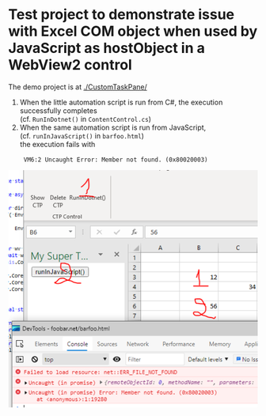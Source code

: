 # Test project to demonstrate issue with Excel COM object when used by JavaScript as hostObject in a WebView2 control
The demo project is at [./CustomTaskPane/](./CustomTaskPane/)

1) When the little automation script is run from C#, the execution successfully completes  
   (cf. `RunInDotnet()` in `ContentControl.cs`)  
2) When the same automation script is run from JavaScript,  
   (cf. `runInJavaScript()` in `barfoo.html`)  
   the execution fails with  
   ```
    VM6:2 Uncaught Error: Member not found. (0x80020003)
   ```  
![alt text](./CustomTaskPane/screenshot01.png "Logo Title Text 1")
